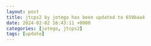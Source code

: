 ```yaml
---
layout: post
title: jtcps2 by jotego has been updated to 659baa4
date: 2024-02-02 16:43:11 +0000
categories: [jotego, jtcps2]
tags: [update]
---
```


